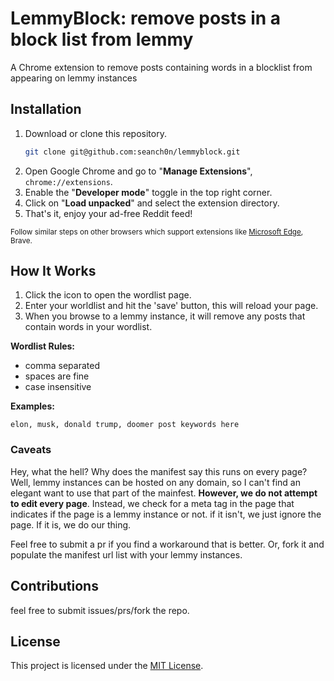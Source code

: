 # LemmyBlock: remove posts in a block list from lemmy


A Chrome extension to remove posts containing words in a blocklist from appearing on lemmy instances

## **Installation**

1. Download or clone this repository.
   ```sh
   git clone git@github.com:seanch0n/lemmyblock.git
   ```
1. Open Google Chrome and go to "**Manage Extensions**", `chrome://extensions`.
1. Enable the "**Developer mode**" toggle in the top right corner.
1. Click on "**Load unpacked**" and select the extension directory.
1. That's it, enjoy your ad-free Reddit feed!

<sup>Follow similar steps on other browsers which support extensions like [Microsoft Edge](https://learn.microsoft.com/en-us/microsoft-edge/extensions-chromium/getting-started/extension-sideloading), Brave.</sup>

## **How It Works**

1. Click the icon to open the wordlist page.
2. Enter your worldlist and hit the 'save' button, this will reload your page.
3. When you browse to a lemmy instance, it will remove any posts that contain words in your wordlist.

**Wordlist Rules:**
- comma separated
- spaces are fine
- case insensitive

**Examples:**
```
elon, musk, donald trump, doomer post keywords here
```

### Caveats

Hey, what the hell? Why does the manifest say this runs on every page?
Well, lemmy instances can be hosted on any domain, so I can't find an elegant want to use that part of the mainfest. **However, we do not attempt to edit every page**.
Instead, we check for a meta tag in the page that indicates if the page is a lemmy instance or not. if it isn't, we just ignore the page. If it is, we do our thing.

Feel free to submit a pr if you find a workaround that is better. Or, fork it and populate the manifest url list with your lemmy instances.

## **Contributions**

feel free to submit issues/prs/fork the repo.

## **License**

This project is licensed under the [MIT License](LICENSE).